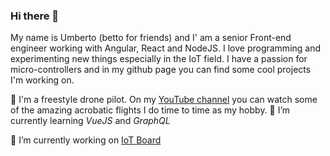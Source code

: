 ### Hi there 👋

My name is Umberto (betto for friends) and I' am a senior Front-end engineer working with Angular, React and NodeJS.
I love programming and experimenting new things especially in the IoT field. I have a passion for micro-controllers and in my github page you can find some cool projects I'm working on.

🚁 I'm a freestyle drone pilot. On my [YouTube channel](https://www.youtube.com/channel/UCeb5nCfx0H_i6tr8b162pKA) you can watch some of the amazing acrobatic flights I do time to time as my hobby.
🌱 I’m currently learning *VueJS* and *GraphQL*

🔭 I’m currently working on [IoT Board](https://github.com/users/Udeste/projects/5)
<!--
**Udeste/Udeste** is a ✨ _special_ ✨ repository because its `README.md` (this file) appears on your GitHub profile.

Here are some ideas to get you started:

- 🔭 I’m currently working on ...
- 🌱 I’m currently learning ...
- 👯 I’m looking to collaborate on ...
- 🤔 I’m looking for help with ...
- 💬 Ask me about ...
- 📫 How to reach me: ...
- 😄 Pronouns: ...
- ⚡ Fun fact: ...
-->
